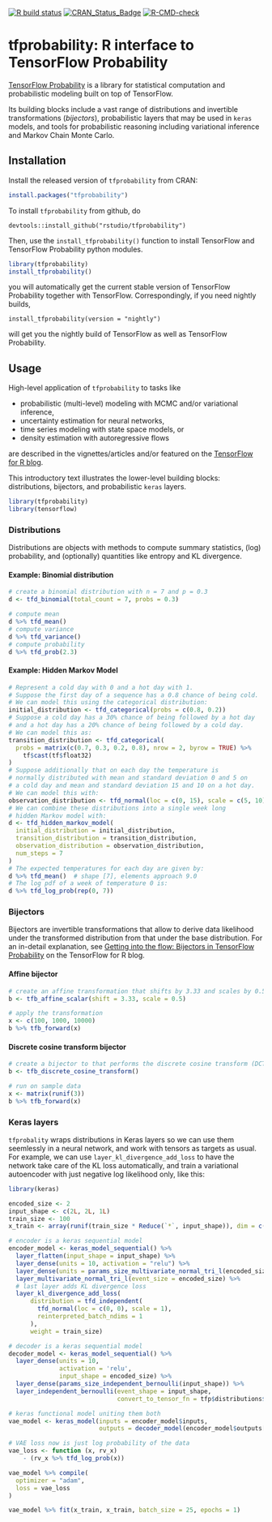 
<!-- README.md is generated from README.Rmd. Please edit that file -->
<!-- badges: start -->

[![R build
status](https://github.com/rstudio/tfprobability/workflows/R-CMD-check/badge.svg)](https://github.com/rstudio/tfprobability/actions?workflow=R-CMD-check)
[![CRAN_Status_Badge](https://www.r-pkg.org/badges/version/tfprobability)](https://cran.r-project.org/package=tfprobability)
[![R-CMD-check](https://github.com/rstudio/tfprobability/actions/workflows/R-CMD-check.yaml/badge.svg)](https://github.com/rstudio/tfprobability/actions/workflows/R-CMD-check.yaml)
<!-- badges: end -->

# tfprobability: R interface to TensorFlow Probability

[TensorFlow Probability](https://www.tensorflow.org/probability/) is a
library for statistical computation and probabilistic modeling built on
top of TensorFlow.

Its building blocks include a vast range of distributions and invertible
transformations (*bijectors*), probabilistic layers that may be used in
`keras` models, and tools for probabilistic reasoning including
variational inference and Markov Chain Monte Carlo.

## Installation

Install the released version of `tfprobability` from CRAN:

``` r
install.packages("tfprobability")
```

To install `tfprobability` from github, do

    devtools::install_github("rstudio/tfprobability")

Then, use the `install_tfprobability()` function to install TensorFlow
and TensorFlow Probability python modules.

``` r
library(tfprobability)
install_tfprobability()
```

you will automatically get the current stable version of TensorFlow
Probability together with TensorFlow. Correspondingly, if you need
nightly builds,

    install_tfprobability(version = "nightly")

will get you the nightly build of TensorFlow as well as TensorFlow
Probability.

## Usage

High-level application of `tfprobability` to tasks like

-   probabilistic (multi-level) modeling with MCMC and/or variational
    inference,
-   uncertainty estimation for neural networks,
-   time series modeling with state space models, or
-   density estimation with autoregressive flows

are described in the vignettes/articles and/or featured on the
[TensorFlow for R blog](https://blogs.rstudio.com/ai/).

This introductory text illustrates the lower-level building blocks:
distributions, bijectors, and probabilistic `keras` layers.

``` r
library(tfprobability)
library(tensorflow)
```

### Distributions

Distributions are objects with methods to compute summary statistics,
(log) probability, and (optionally) quantities like entropy and KL
divergence.

#### Example: Binomial distribution

``` r
# create a binomial distribution with n = 7 and p = 0.3
d <- tfd_binomial(total_count = 7, probs = 0.3)

# compute mean
d %>% tfd_mean()
# compute variance
d %>% tfd_variance()
# compute probability
d %>% tfd_prob(2.3)
```

#### Example: Hidden Markov Model

``` r
# Represent a cold day with 0 and a hot day with 1.
# Suppose the first day of a sequence has a 0.8 chance of being cold.
# We can model this using the categorical distribution:
initial_distribution <- tfd_categorical(probs = c(0.8, 0.2))
# Suppose a cold day has a 30% chance of being followed by a hot day
# and a hot day has a 20% chance of being followed by a cold day.
# We can model this as:
transition_distribution <- tfd_categorical(
  probs = matrix(c(0.7, 0.3, 0.2, 0.8), nrow = 2, byrow = TRUE) %>%
    tf$cast(tf$float32)
)
# Suppose additionally that on each day the temperature is
# normally distributed with mean and standard deviation 0 and 5 on
# a cold day and mean and standard deviation 15 and 10 on a hot day.
# We can model this with:
observation_distribution <- tfd_normal(loc = c(0, 15), scale = c(5, 10))
# We can combine these distributions into a single week long
# hidden Markov model with:
d <- tfd_hidden_markov_model(
  initial_distribution = initial_distribution,
  transition_distribution = transition_distribution,
  observation_distribution = observation_distribution,
  num_steps = 7
)
# The expected temperatures for each day are given by:
d %>% tfd_mean()  # shape [7], elements approach 9.0
# The log pdf of a week of temperature 0 is:
d %>% tfd_log_prob(rep(0, 7))
```

### Bijectors

Bijectors are invertible transformations that allow to derive data
likelihood under the transformed distribution from that under the base
distribution. For an in-detail explanation, see [Getting into the flow:
Bijectors in TensorFlow
Probability](https://blogs.rstudio.com/ai/posts/2019-04-05-bijectors-flows/)
on the TensorFlow for R blog.

#### Affine bijector

``` r
# create an affine transformation that shifts by 3.33 and scales by 0.5
b <- tfb_affine_scalar(shift = 3.33, scale = 0.5)

# apply the transformation
x <- c(100, 1000, 10000)
b %>% tfb_forward(x)
```

#### Discrete cosine transform bijector

``` r
# create a bijector to that performs the discrete cosine transform (DCT)
b <- tfb_discrete_cosine_transform()

# run on sample data
x <- matrix(runif(3))
b %>% tfb_forward(x)
```

### Keras layers

`tfprobality` wraps distributions in Keras layers so we can use them
seemlessly in a neural network, and work with tensors as targets as
usual. For example, we can use `layer_kl_divergence_add_loss` to have
the network take care of the KL loss automatically, and train a
variational autoencoder with just negative log likelihood only, like
this:

``` r
library(keras)

encoded_size <- 2
input_shape <- c(2L, 2L, 1L)
train_size <- 100
x_train <- array(runif(train_size * Reduce(`*`, input_shape)), dim = c(train_size, input_shape))

# encoder is a keras sequential model
encoder_model <- keras_model_sequential() %>%
  layer_flatten(input_shape = input_shape) %>%
  layer_dense(units = 10, activation = "relu") %>%
  layer_dense(units = params_size_multivariate_normal_tri_l(encoded_size)) %>%
  layer_multivariate_normal_tri_l(event_size = encoded_size) %>%
  # last layer adds KL divergence loss
  layer_kl_divergence_add_loss(
      distribution = tfd_independent(
        tfd_normal(loc = c(0, 0), scale = 1),
        reinterpreted_batch_ndims = 1
      ),
      weight = train_size)

# decoder is a keras sequential model
decoder_model <- keras_model_sequential() %>%
  layer_dense(units = 10,
              activation = 'relu',
              input_shape = encoded_size) %>%
  layer_dense(params_size_independent_bernoulli(input_shape)) %>%
  layer_independent_bernoulli(event_shape = input_shape,
                              convert_to_tensor_fn = tfp$distributions$Bernoulli$logits)

# keras functional model uniting them both
vae_model <- keras_model(inputs = encoder_model$inputs,
                         outputs = decoder_model(encoder_model$outputs[1]))

# VAE loss now is just log probability of the data
vae_loss <- function (x, rv_x)
    - (rv_x %>% tfd_log_prob(x))

vae_model %>% compile(
  optimizer = "adam",
  loss = vae_loss
)

vae_model %>% fit(x_train, x_train, batch_size = 25, epochs = 1)
```
